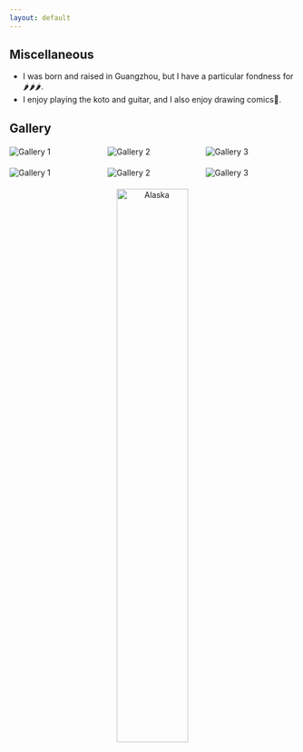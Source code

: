 ```yaml
---
layout: default
---
```


## Miscellaneous 
- I was born and raised in Guangzhou, but I have a particular fondness for 🌶️🌶️🌶️.
- I enjoy playing the koto and guitar, and I also enjoy drawing comics🎨.

## Gallery 


<div class="gallery-container">
  <div class="gallery-item">
    <img src="../img/alaska1.jpg" alt="Gallery 1">
  </div>
  <div class="gallery-item">
    <img src="../img/alaska2.jpg" alt="Gallery 2">
  </div>
  <div class="gallery-item">
    <img src="../img/barbara.jpg" alt="Gallery 3">
  </div>
</div>

<style>
  .gallery-container {
    display: flex;
    justify-content: space-between;
    margin-top: 20px;
  }

  .gallery-item {
    flex-basis: calc(33.33% - 10px);
  }

  .gallery-item img {
    max-width: 100%;
    height: auto;
  }
</style>


<div class="gallery-container">
  <div class="gallery-item">
    <img src="../img/Sentosa.jpg" alt="Gallery 1">
  </div>
  <div class="gallery-item">
    <img src="../img/tahoe1.jpg" alt="Gallery 2">
  </div>
  <div class="gallery-item">
    <img src="../img/tahoe2.jpg" alt="Gallery 3">
  </div>
</div>


<div style="text-align: center; margin-top: 20px;">
  <img src="../img/alaska.jpg" alt="Alaska" style="width: 50%; display: block; margin: 0 auto;">
</div>


<style>
  .gallery-alaska {
    display: flex;
    justify-content: space-between;
    margin-top: 20px;
  }

  .gallery-item-2 {
    flex-basis: calc(100% - 10px);
  }

  .gallery-item-2 img {
    max-width: 50%;
    height: auto;
  }
</style>

